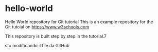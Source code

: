 # hello-world
Hello World repository for Git tutorial
This is an example repository for the Git tutoial on https://www.w3schools.com

This repository is built step by step in the tutorial.7

sto modificando il file da GitHub

